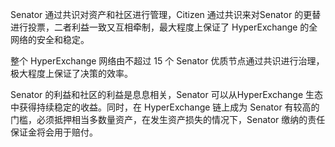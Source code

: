 Senator 通过共识对资产和社区进行管理，Citizen 通过共识来对Senator 的更替进行投票，二者利益一致又互相牵制，最大程度上保证了
HyperExchange 的全网络的安全和稳定。

整个 HyperExchange 网络由不超过 15 个 Senator 优质节点通过共识进行治理，极大程度上保证了决策的效率。

Senator 的利益和社区的利益是息息相关，Senator 可以从HyperExchange 生态中获得持续稳定的收益。同时，在 HyperExchange 链上成为 Senator 有较高的门槛，必须抵押相当多数量资产，在发生资产损失的情况下，Senator 缴纳的责任保证金将会用于赔付。